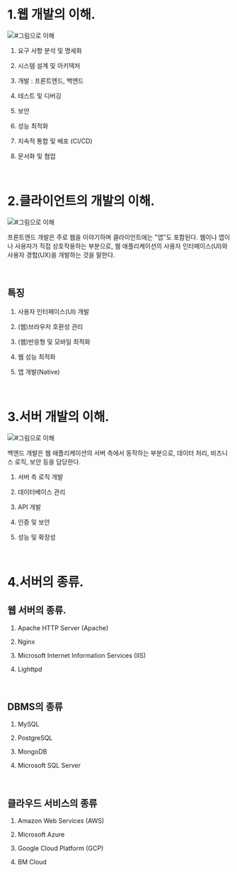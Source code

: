 # 1.웹 개발의 이해.

![#그림으로 이해](https://adsloader.bitbucket.io/doc/study/6/images/web_1.png)

  

1. 요구 사항 분석 및 명세화

2. 시스템 설계 및 아키텍처

3. 개발 : 프론트엔드, 백엔드

4. 테스트 및 디버깅

5. 보안

6. 성능 최적화

7. 지속적 통합 및 배포 (CI/CD)

8. 문서화 및 협업

  

<br />

  
  

# 2.클라이언트의 개발의 이해.

![#그림으로 이해](https://adsloader.bitbucket.io/doc/study/6/images/web_2.png)

프론트엔드 개발은 주로 웹을 이야기하며 클라이언트에는 "앱"도 포함된다. 웹이나 앱이나 사용자가 직접 상호작용하는 부분으로, 웹 애플리케이션의 사용자 인터페이스(UI)와 사용자 경험(UX)을 개발하는 것을 말한다.

  

<br />

  
  

## 특징

1. 사용자 인터페이스(UI) 개발

2. (웹)브라우저 호환성 관리

3. (웹)반응형 및 모바일 최적화

4. 웹 성능 최적화

5. 앱 개발(Native)

  

<br />

  

# 3.서버 개발의 이해.

![#그림으로 이해](https://adsloader.bitbucket.io/doc/study/6/images/web_3.png)

백엔드 개발은 웹 애플리케이션의 서버 측에서 동작하는 부분으로, 데이터 처리, 비즈니스 로직, 보안 등을 담당한다.

  

1. 서버 측 로직 개발

2. 데이터베이스 관리

3. API 개발

4. 인증 및 보안

5. 성능 및 확장성

  

<br />

  
  

# 4.서버의 종류.

## 웹 서버의 종류.

1. Apache HTTP Server (Apache)

2. Nginx

3. Microsoft Internet Information Services (IIS)

4. Lighttpd

  

<br />

  

## DBMS의 종류

1. MySQL

2. PostgreSQL

3. MongoDB

4. Microsoft SQL Server

  

<br />

  

## 클라우드 서비스의 종류

1. Amazon Web Services (AWS)

2. Microsoft Azure

3. Google Cloud Platform (GCP)

4. BM Cloud